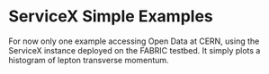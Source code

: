 # ServiceX Simple Examples

For now only one example accessing Open Data at CERN, using the ServiceX instance deployed on the FABRIC testbed. It simply plots a histogram of lepton transverse momentum.
